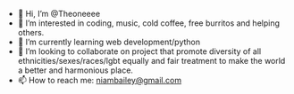 - 👋 Hi, I’m @Theoneeee
- 👀 I’m interested in coding, music, cold coffee, free burritos and helping others.
- 🌱 I’m currently learning web development/python
- 💞️ I’m looking to collaborate on project that promote diversity of all ethnicities/sexes/races/lgbt equally 
and fair treatment to make the world a better and harmonious place.
- 📫 How to reach me: niambailey@gmail.com

<!---
Theoneeee/Theoneeee is a ✨ special ✨ repository because its `README.md` (this file) appears on your GitHub profile.
You can click the Preview link to take a look at your changes.
--->
